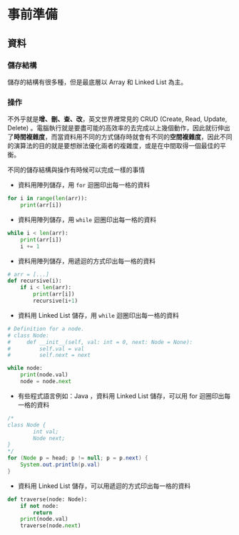 # 事前準備

## 資料

### 儲存結構

儲存的結構有很多種，但是最底層以 Array 和 Linked List 為主。

### 操作

不外乎就是**增、刪、查、改**，英文世界裡常見的 CRUD \(Create, Read, Update, Delete\) 。電腦執行就是要盡可能的高效率的去完成以上幾個動作，因此就衍伸出了**時間複雜度**，而當資料用不同的方式儲存時就會有不同的**空間複雜度**，因此不同的演算法的目的就是要想辦法優化兩者的複雜度，或是在中間取得一個最佳的平衡。

不同的儲存結構與操作有時候可以完成一樣的事情

* 資料用陣列儲存，用 `for` 迴圈印出每一格的資料

```python
for i in range(len(arr)):
    print(arr[i])
```

* 資料用陣列儲存，用 `while` 迴圈印出每一格的資料

```python
while i < len(arr):
    print(arr[i])
    i += 1
```

* 資料用陣列儲存，用遞迴的方式印出每一格的資料

```python
# arr = [...]
def recursive(i):
    if i < len(arr):
        print(arr[i])
        recursive(i+1)
```

* 資料用 Linked List 儲存，用 `while` 迴圈印出每一格的資料

```python
# Definition for a node.
# class Node:
#     def __init__(self, val: int = 0, next: Node = None):
#         self.val = val
#         self.next = next

while node:
    print(node.val)
    node = node.next
```

* 有些程式語言例如：Java ，資料用 Linked List 儲存，可以用 for 迴圈印出每一格的資料

```java
/*    
class Node {
        int val;
        Node next;
}
*/
for (Node p = head; p != null; p = p.next) {
    System.out.println(p.val)
}
```

* 資料用 Linked List 儲存，可以用遞迴的方式印出每一格的資料

```python
def traverse(node: Node):
    if not node:
        return
    print(node.val)
    traverse(node.next)
```

